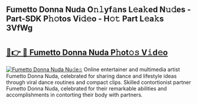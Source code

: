 ## Fumetto Donna Nuda O𝚗𝚕yf𝚊ns L𝚎a𝚔ed N𝚞𝚍es - Part-SDK P𝚑𝚘tos Vi𝚍𝚎o - H𝚘𝚝 Part L𝚎a𝚔s 3VfWg

# <h2><a href="http://kfc4taz.oniu.top/?m=Fumetto+Donna+Nuda">🔗👉 🔴 Fumetto Donna Nuda P𝚑ot𝚘𝚜 V𝚒d𝚎o</a></h2>

[![Fumetto Donna Nuda Nu𝚍e𝚜](https://i.imgur.com/0qMVB7G.gif)](http://kfc4taz.oniu.top/?m=Fumetto+Donna+Nuda)
Online entertainer and multimedia artist Fumetto Donna Nuda, celebrated for sharing dance and lifestyle ideas through viral dance routines and compact clips. Skilled contortionist partner Fumetto Donna Nuda, celebrated for their remarkable abilities and accomplishments in contorting their body with partners.  
